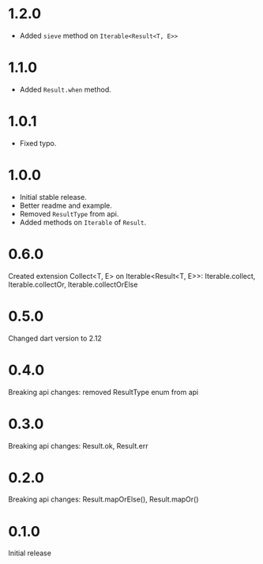 
# 1.2.0

- Added `sieve` method on `Iterable<Result<T, E>>`

# 1.1.0

- Added `Result.when` method.

# 1.0.1

- Fixed typo.

# 1.0.0

- Initial stable release.
- Better readme and example.
- Removed `ResultType` from api.
- Added methods on `Iterable` of `Result`.

# 0.6.0

Created extension Collect<T, E> on Iterable<Result<T, E>>: Iterable.collect, Iterable.collectOr, Iterable.collectOrElse

# 0.5.0

Changed dart version to 2.12

# 0.4.0

Breaking api changes: removed ResultType enum from api

# 0.3.0

Breaking api changes: Result.ok, Result.err

# 0.2.0

Breaking api changes: Result.mapOrElse(), Result.mapOr()

# 0.1.0

Initial release
